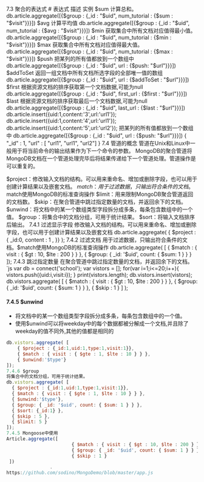 7.3 聚合的表达式 #
表达式	描述	实例
$sum	计算总和。	db.article.aggregate([{$group : {_id : "$uid", num_tutorial : {$sum : "$visit"}}}])
$avg	计算平均值	db.article.aggregate([{$group : {_id : "$uid", num_tutorial : {$avg : "$visit"}}}])
$min	获取集合中所有文档对应值得最小值。	db.article.aggregate([{$group : {_id : "$uid", num_tutorial : {$min : "$visit"}}}])
$max	获取集合中所有文档对应值得最大值。	db.article.aggregate([{$group : {_id : "$uid", num_tutorial : {$max : "$visit"}}}])
$push	把某列的所有值都放到一个数组中	db.article.aggregate([{$group : {_id : "$uid", url : {$push: "$url"}}}])
$addToSet	返回一组文档中所有文档所选字段的全部唯一值的数组	db.article.aggregate([{$group : {_id : "$uid", url : {$addToSet : "$url"}}}])
$first	根据资源文档的排序获取第一个文档数据,可能为null	db.article.aggregate([{$group : {_id : "$uid", first_url : {$first : "$url"}}}])
$last	根据资源文档的排序获取最后一个文档数据,可能为null	db.article.aggregate([{$group : {_id : "$uid", last_url : {$last : "$url"}}}])
db.article.insert({uid:1,content:'3',url:'url1'});
db.article.insert({uid:1,content:'4',url:'url1'});
db.article.insert({uid:1,content:'5',url:'url2'});
把某列的所有值都放到一个数组中
db.article.aggregate([{$group : {_id : "$uid", url : {$push: "$url"}}}])
{ "_id" : 1, "url" : [ "url1", "url1", "url2"] }
7.4 管道的概念
管道在Unix和Linux中一般用于将当前命令的输出结果作为下一个命令的参数。 MongoDB的聚合管道将MongoDB文档在一个管道处理完毕后将结果传递给下一个管道处理。管道操作是可以重复的。

$project：修改输入文档的结构。可以用来重命名、增加或删除字段，也可以用于创建计算结果以及嵌套文档。
$match：用于过滤数据，只输出符合条件的文档。$match使用MongoDB的标准查询操作
$limit：用来限制MongoDB聚合管道返回的文档数。
$skip：在聚合管道中跳过指定数量的文档，并返回余下的文档。
$unwind：将文档中的某一个数组类型字段拆分成多条，每条包含数组中的一个值。
$group：将集合中的文档分组，可用于统计结果。
$sort：将输入文档排序后输出。
7.4.1 过滤显示字段
修改输入文档的结构。可以用来重命名、增加或删除字段，也可以用于创建计算结果以及嵌套文档
db.article.aggregate(
  { $project : {
      _id:0,
      content : 1 ,
  }}
);
7.4.2 过滤文档
用于过滤数据，只输出符合条件的文档。$match使用MongoDB的标准查询操作
db.article.aggregate( [
  { $match : { visit : { $gt : 10, $lte : 200 } } },
  { $group: { _id: '$uid', count: { $sum: 1 } } }
]);
7.4.3 跳过指定数量
在聚合管道中跳过指定数量的文档，并返回余下的文档。 `js var db = connect('school'); var vistors = []; for(var i=1;i<=20;i++){ vistors.push({uid:i,visit:i}); } print(vistors.length); db.vistors.insert(vistors);
db.vistors.aggregate( [ { $match : { visit : { $gt : 10, $lte : 200 } } }, { $group: { _id: '$uid', count: { $sum: 1 } } }, { $skip : 1 } ] );


#### 7.4.5 $unwind
- 将文档中的某一个数组类型字段拆分成多条，每条包含数组中的一个值。
- 使用$unwind可以将weekday中的每个数据都被分解成一个文档,并且除了weekday的值不同外,其他的值都是相同的
```js
db.vistors.aggregate( [
    { $project : {_id:1,uid:1,type:1,visit:1}},
    { $match : { visit : { $gte : 1, $lte : 10 } } },
    { $unwind:'$type'}
]);
7.4.6 $group
将集合中的文档分组，可用于统计结果。
db.vistors.aggregate( [
  { $project : {_id:1,uid:1,type:1,visit:1}},
  { $match : { visit : { $gte : 1, $lte : 10 } } },
  { $unwind:'$type'},
  { $group: { _id: '$uid', count: { $sum: 1 } } },
  { $sort: {_id:1} },
  { $skip : 5 },
  { $limit: 5 }
]);
7.4.5 Mongoose中使用
Article.aggregate([
                        { $match : { visit : { $gt : 10, $lte : 200 } } },
                        { $group: { _id: '$uid', count: { $sum: 1 } } },
                        { $skip : 1 }
 ])
                .
https://github.com/sodino/MongoDemo/blob/master/app.js